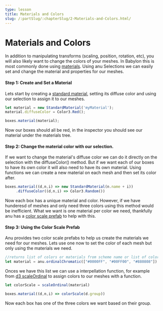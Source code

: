 ```yaml
---
type: lesson
title: Materials and Colors
slug: /:partSlug/:chapterSlug/2-Materials-and-Colors.html/
---
```


# Materials and Colors

In addition to manipulating transforms (scaling, position, rotation, etc), you will also likely want to change the colors of your meshes. 
In Babylon this is most commonly done using [materials](https://doc.babylonjs.com/features/featuresDeepDive/materials/using/materials_introduction/). 
Using anu Selections we can easily set and change the material and properties for our meshes. 

#### Step 1: Create and Set a Material

Lets start by creating a [standard material](https://doc.babylonjs.com/typedoc/classes/BABYLON.StandardMaterial), setting its diffuse color and using our selection to assign it to our meshes. 

```js
let material = new StandardMaterial('myMaterial'); 
material.diffuseColor = Color3.Red();

boxes.material(material);
```

Now our boxes should all be red, in the inspector you should see our material under the materials tree. 

#### Step 2: Change the material color with our selection. 

If we want to change the material's diffuse color we can do it directly on the selection with the diffuseColor() method. 
But if we want each of our boxes to have its own color it will also need to have its own material. Using functions we can create a new material on each mesh and then set its color after. 

```js
boxes.material((d,n,i) => new StandardMaterial(n.name + i))
     .diffuseColor((d,n,i) => Color3.Random())
```

Now each box has a unique material and color. However, if we have hunderesd of meshes and only need three colors using this method would be inefficient. What we want is one material per color we need, thankfully anu has a [color scale prefab](https://jpmorganchase.github.io/anu/guide/prefabs/chromatic.html) to help with this. 

#### Step 3: Using the Color Scale Prefab

Anu provides two color scale prefabs to help us create the materials we need for our meshes. 
Lets use one now to set the color of each mesh but only using the materials we need. 

```js
//returns list of colors or materials from scheme name or list of color hex codes
let material = anu.ordinalChromatic(["#0000FF", "#00FF00", "#880808"]).toStandardMaterial()
```

Onces we have this list we can use a interpellation function, for example from [d3 scaleOrdinal](https://d3js.org/d3-scale/ordinal) to assign colors to our meshes with a function. 

```js
let colorScale = scaleOrdinal(material)

boxes.material((d,n,i) => colorScale(d.group))
```

Now each box has one of the three colors we want based on their group. 



